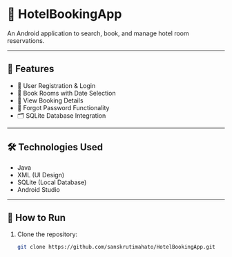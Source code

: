 # 🏨 HotelBookingApp

An Android application to search, book, and manage hotel room reservations.

---

## 📱 Features

- 🔐 User Registration & Login
- 📅 Book Rooms with Date Selection
- 🧾 View Booking Details
- 🔄 Forgot Password Functionality
- 🗂 SQLite Database Integration

---

## 🛠 Technologies Used

- Java
- XML (UI Design)
- SQLite (Local Database)
- Android Studio

---

## 🚀 How to Run

1. Clone the repository:
   ```bash
   git clone https://github.com/sanskrutimahato/HotelBookingApp.git
